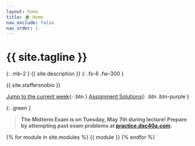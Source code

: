 ```yaml
---
layout: home
title: 🏠 Home
nav_exclude: false
nav_order: 1
---
```


# {{ site.tagline }}

{: .mb-2 }
{{ site.description }}
{: .fs-6 .fw-300 }

{{ site.staffersnobio }}

[Jump to the current week](#week-4-multiple-linear-regression-br-small-read-a-href-resources-notes-notes-chapter-2-pdf-page-10-note-2-pages-10-19-a-small){: .btn } [Assignment Solutions](https://edstem.org/us/courses/57667/discussion/4730099){: .btn .btn-purple }


{: .green }
> **The Midterm Exam is on Tuesday, May 7th during lecture! Prepare by attempting past exam problems at [practice.dsc40a.com](https://practice.dsc40a.com).**

{% for module in site.modules %}
{{ module }}
{% endfor %}
